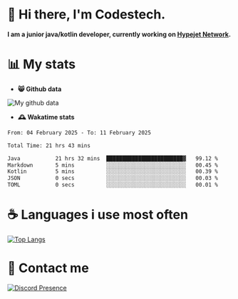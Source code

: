 # 👋 Hi there, I'm Codestech.
**I am a junior java/kotlin developer, currently working on [Hypejet Network](https://github.com/Hypejet).**

# 📊 My stats
- **😸 Github data**

![My github data](https://github-readme-stats.vercel.app/api?username=Codestech1&count_private=true&include_all_commits=true&theme=codeSTACKr)

- **🕰️ Wakatime stats**
<!--START_SECTION:waka-->

```txt
From: 04 February 2025 - To: 11 February 2025

Total Time: 21 hrs 43 mins

Java           21 hrs 32 mins  ████████████████████████▓   99.12 %
Markdown       5 mins          ░░░░░░░░░░░░░░░░░░░░░░░░░   00.45 %
Kotlin         5 mins          ░░░░░░░░░░░░░░░░░░░░░░░░░   00.39 %
JSON           0 secs          ░░░░░░░░░░░░░░░░░░░░░░░░░   00.03 %
TOML           0 secs          ░░░░░░░░░░░░░░░░░░░░░░░░░   00.01 %
```

<!--END_SECTION:waka-->

# ☕ Languages i use most often
[![Top Langs](https://github-readme-stats.vercel.app/api/top-langs/?username=Codestech1&layout=compact&langs_count=8&exclude_repo=window5000.github.io&theme=codeSTACKr)](https://github.com/anuraghazra/github-readme-stats)

# 💬 Contact me
[![Discord Presence](https://lanyard.cnrad.dev/api/650718742157852740)](https://discord.com/users/650718742157852740)
</br>
